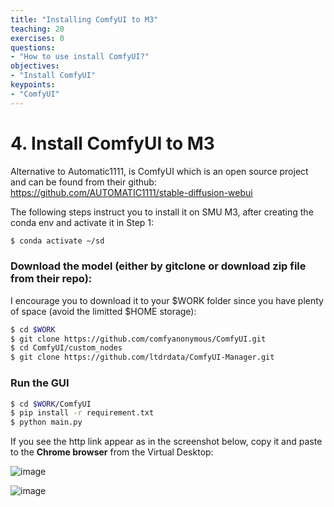 ```yaml
---
title: "Installing ComfyUI to M3"
teaching: 20
exercises: 0
questions:
- "How to use install ComfyUI?"
objectives:
- "Install ComfyUI"
keypoints:
- "ComfyUI"
---
```


# 4. Install ComfyUI to M3

Alternative to Automatic1111, is ComfyUI which is an open source project and can be found from their github: https://github.com/AUTOMATIC1111/stable-diffusion-webui

The following steps instruct you to install it on SMU M3, after creating the conda env and activate it in Step 1:

```bash
$ conda activate ~/sd
```

### Download the model (either by gitclone or download zip file from their repo):
I encourage you to download it to your $WORK folder since you have plenty of space (avoid the limitted $HOME storage):

```bash
$ cd $WORK
$ git clone https://github.com/comfyanonymous/ComfyUI.git
$ cd ComfyUI/custom_nodes
$ git clone https://github.com/ltdrdata/ComfyUI-Manager.git
```

### Run the GUI

```bash
$ cd $WORK/ComfyUI
$ pip install -r requirement.txt
$ python main.py
```

If you see the http link appear as in the screenshot below, copy it and paste to the **Chrome browser** from the Virtual Desktop:

![image](https://github.com/vuminhtue/SMU_StableDiffusion_UI/assets/43855029/7267dd10-3453-4461-a64a-9c7075c7e037)

![image](https://github.com/vuminhtue/SMU_StableDiffusion_UI/assets/43855029/d29ca436-f3a7-4b9a-8704-ea9a0a823c25)



  

